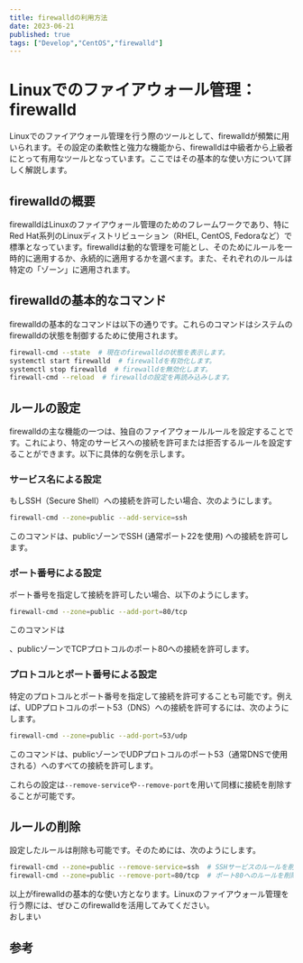 ```yaml
---
title: firewalldの利用方法
date: 2023-06-21
published: true
tags: ["Develop","CentOS","firewalld"]
---
```


# Linuxでのファイアウォール管理：firewalld

Linuxでのファイアウォール管理を行う際のツールとして、firewalldが頻繁に用いられます。その設定の柔軟性と強力な機能から、firewalldは中級者から上級者にとって有用なツールとなっています。ここではその基本的な使い方について詳しく解説します。

## firewalldの概要

firewalldはLinuxのファイアウォール管理のためのフレームワークであり、特にRed Hat系列のLinuxディストリビューション（RHEL, CentOS, Fedoraなど）で標準となっています。firewalldは動的な管理を可能とし、そのためにルールを一時的に適用するか、永続的に適用するかを選べます。また、それぞれのルールは特定の「ゾーン」に適用されます。

## firewalldの基本的なコマンド

firewalldの基本的なコマンドは以下の通りです。これらのコマンドはシステムのfirewalldの状態を制御するために使用されます。

```bash
firewall-cmd --state  # 現在のfirewalldの状態を表示します。
systemctl start firewalld  # firewalldを有効化します。
systemctl stop firewalld  # firewalldを無効化します。
firewall-cmd --reload  # firewalldの設定を再読み込みします。
```

## ルールの設定

firewalldの主な機能の一つは、独自のファイアウォールルールを設定することです。これにより、特定のサービスへの接続を許可または拒否するルールを設定することができます。以下に具体的な例を示します。

### サービス名による設定

もしSSH（Secure Shell）への接続を許可したい場合、次のようにします。

```bash
firewall-cmd --zone=public --add-service=ssh
```

このコマンドは、publicゾーンでSSH (通常ポート22を使用) への接続を許可します。

### ポート番号による設定

ポート番号を指定して接続を許可したい場合、以下のようにします。

```bash
firewall-cmd --zone=public --add-port=80/tcp
```

このコマンドは

、publicゾーンでTCPプロトコルのポート80への接続を許可します。

### プロトコルとポート番号による設定

特定のプロトコルとポート番号を指定して接続を許可することも可能です。例えば、UDPプロトコルのポート53（DNS）への接続を許可するには、次のようにします。

```bash
firewall-cmd --zone=public --add-port=53/udp
```

このコマンドは、publicゾーンでUDPプロトコルのポート53（通常DNSで使用される）へのすべての接続を許可します。

これらの設定は`--remove-service`や`--remove-port`を用いて同様に接続を削除することが可能です。

## ルールの削除

設定したルールは削除も可能です。そのためには、次のようにします。

```bash
firewall-cmd --zone=public --remove-service=ssh  # SSHサービスのルールを削除します。
firewall-cmd --zone=public --remove-port=80/tcp  # ポート80へのルールを削除します。
```

以上がfirewalldの基本的な使い方となります。Linuxのファイアウォール管理を行う際には、ぜひこのfirewalldを活用してみてください。  
おしまい

## 参考

<OgpLink url="https://firewalld.org/documentation/" />
<OgpLink url="https://access.redhat.com/documentation/en-us/red_hat_enterprise_linux/8/html/configuring_and_managing_networking/using-and-configuring-firewalld_configuring-and-managing-networking"  />

